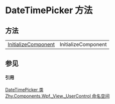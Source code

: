 # DateTimePicker 方法




## 方法
<table>
<tr>
<td><a href="M_Zhy_Components_Wpf__View__UserControl_DateTimePicker_InitializeComponent">InitializeComponent</a></td>
<td>InitializeComponent</td></tr>
</table>

## 参见


#### 引用
<a href="T_Zhy_Components_Wpf__View__UserControl_DateTimePicker">DateTimePicker 类</a>  
<a href="N_Zhy_Components_Wpf__View__UserControl">Zhy.Components.Wpf._View._UserControl 命名空间</a>  
